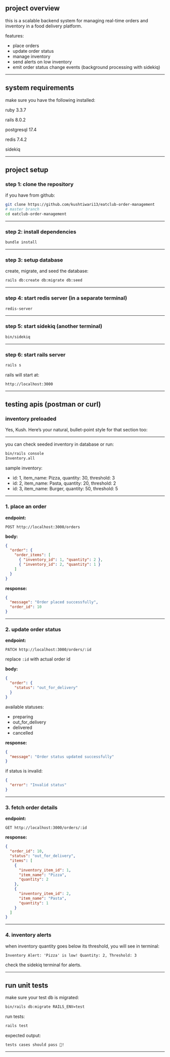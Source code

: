 

## project overview

this is a scalable backend system for managing real-time orders and inventory in a food delivery platform.

features:
- place orders
- update order status
- manage inventory
- send alerts on low inventory
- emit order status change events (background processing with sidekiq)

---

## system requirements

make sure you have the following installed:

ruby 3.3.7

rails 8.0.2

postgresql 17.4

redis 7.4.2

sidekiq

---

## project setup

### step 1: clone the repository

if you have from github:
```bash
git clone https://github.com/kushtiwari13/eatclub-order-management
# master branch
cd eatclub-order-management
```
---

### step 2: install dependencies

```bash
bundle install
```

---

### step 3: setup database

create, migrate, and seed the database:

```bash
rails db:create db:migrate db:seed
```
---

### step 4: start redis server (in a separate terminal)

```bash
redis-server
```
---

### step 5: start sidekiq (another terminal)

```bash
bin/sidekiq
```
---

### step 6: start rails server

```bash
rails s
```

rails will start at:
```
http://localhost:3000
```

---

## testing apis (postman or curl)

### inventory preloaded

Yes, Kush. Here’s your natural, bullet-point style for that section too:

---

you can check seeded inventory in database or run:
```bash
bin/rails console
Inventory.all
```

sample inventory:

- id: 1, item_name: Pizza, quantity: 30, threshold: 3
- id: 2, item_name: Pasta, quantity: 20, threshold: 2
- id: 3, item_name: Burger, quantity: 50, threshold: 5

---

### 1. place an order

**endpoint:**
```
POST http://localhost:3000/orders
```

**body:**
```json
{
  "order": {
    "order_items": [
      { "inventory_id": 1, "quantity": 2 },
      { "inventory_id": 2, "quantity": 1 }
    ]
  }
}
```

**response:**
```json
{
  "message": "Order placed successfully",
  "order_id": 10
}
```

---

### 2. update order status

**endpoint:**
```
PATCH http://localhost:3000/orders/:id
```

replace `:id` with actual order id

**body:**
```json
{
  "order": {
    "status": "out_for_delivery"
  }
}
```

available statuses:
- preparing
- out_for_delivery
- delivered
- cancelled

**response:**
```json
{
  "message": "Order status updated successfully"
}
```

if status is invalid:
```json
{
  "error": "Invalid status"
}
```

---

### 3. fetch order details

**endpoint:**
```
GET http://localhost:3000/orders/:id
```

**response:**
```json
{
  "order_id": 10,
  "status": "out_for_delivery",
  "items": [
    {
      "inventory_item_id": 1,
      "item_name": "Pizza",
      "quantity": 2
    },
    {
      "inventory_item_id": 2,
      "item_name": "Pasta",
      "quantity": 1
    }
  ]
}
```

---

### 4. inventory alerts

when inventory quantity goes below its threshold, you will see in terminal:
```
Inventory Alert: 'Pizza' is low! Quantity: 2, Threshold: 3
```

check the sidekiq terminal for alerts.

---

## run unit tests

make sure your test db is migrated:

```bash
bin/rails db:migrate RAILS_ENV=test
```

run tests:
```bash
rails test
```

expected output:
```
tests cases should pass 🙏!
```

---
